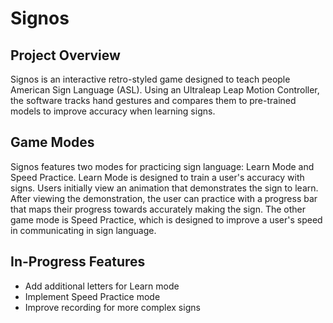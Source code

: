# Signos

## Project Overview
Signos is an interactive retro-styled game designed to teach people American Sign Language (ASL). Using an Ultraleap Leap Motion Controller, the software tracks hand gestures and compares them to pre-trained models to improve accuracy when learning signs.

## Game Modes
Signos features two modes for practicing sign language: Learn Mode and Speed Practice. Learn Mode is designed to train a user's accuracy with signs. Users initially view an animation that demonstrates the sign to learn. After viewing the demonstration, the user can practice with a progress bar that maps their progress towards accurately making the sign. The other game mode is Speed Practice, which is designed to improve a user's speed in communicating in sign language.

## In-Progress Features
* Add additional letters for Learn mode
* Implement Speed Practice mode
* Improve recording for more complex signs
